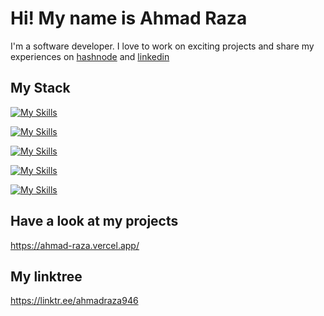 # Hi! My name is Ahmad Raza
I'm a software developer. I love to work on exciting projects and share my experiences on [hashnode](https://hashnode.com/@ahmadrazakhan946) and [linkedin](https://www.linkedin.com/in/ahmadrazakhan946/)

## My Stack
[![My Skills](https://skillicons.dev/icons?i=javascript,typescript,nodejs,react,express,mongodb,jquery,nextjs,redux,p5js,postman,&theme=light)](https://skillicons.dev)

[![My Skills](https://skillicons.dev/icons?i=rust,ruby,cpp,java&theme=light)](https://skillicons.dev)

[![My Skills](https://skillicons.dev/icons?i=html,css,sass,bootstrap,tailwindcss,materialui&theme=light)](https://skillicons.dev)

[![My Skills](https://skillicons.dev/icons?i=python,django,flask&theme=light)](https://skillicons.dev)

[![My Skills](https://skillicons.dev/icons?i=git,github,docker,firebase,graphql,linux,debian,windows&theme=light)](https://skillicons.dev)

## Have a look at my projects
https://ahmad-raza.vercel.app/

## My linktree
https://linktr.ee/ahmadraza946
